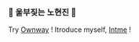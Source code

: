 ### 🌱 울부짖는 노현진 🌱
<!--
**rohhj622/rohhj622** is a ✨ _special_ ✨ repository because its `README.md` (this file) appears on your GitHub profile.

Here are some ideas to get you started:

- 🔭 I’m currently working on ...
- 🌱 I’m currently learning ...
- 👯 I’m looking to collaborate on ...
- 🤔 I’m looking for help with ...
- 💬 Ask me about ...
- 📫 How to reach me: ...
- 😄 Pronouns: ...
- ⚡ Fun fact: ...

#Java #SpringFramework
#Python #Django #JavaScript #jQuery
#SQL #MySQL #Oracle #ORM
#ReactNative #Node.js
#RTSP #FFMPEG #postgreSQL

-->


Try [Ownway](https://apps.apple.com/kr/app/ownway/id1621267794) !
Itroduce myself, [Intme](https://intme.world) !


